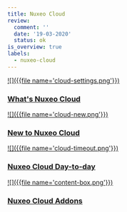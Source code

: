 ```yaml
---
title: Nuxeo Cloud
review:
  comment: ''
  date: '19-03-2020'
  status: ok
is_overview: true
labels:
  - nuxeo-cloud
---
```


<div class="text-center flex-boxes">
<div class="callout secondary flex-box">
<a href="{{page page='what-is-nuxeo-cloud'}}">
![]({{file name='cloud-settings.png'}})
<h3>What's Nuxeo Cloud</h3>
</a>
</div>

<div class="callout secondary flex-box">
<a href="{{page page='new-to-nuxeo-cloud'}}">
![]({{file name='cloud-new.png'}})
<h3>New to Nuxeo Cloud</h3>
</a>
</div>

<div class="callout secondary flex-box">
<a href="{{page page='day-to-day'}}">
![]({{file name='cloud-timeout.png'}})
<h3>Nuxeo Cloud Day-to-day</h3>
</a>
</div>

<div class="callout secondary flex-box">
<a href="{{page page='nuxeo-cloud-addons'}}">
![]({{file name='content-box.png'}})
<h3>Nuxeo Cloud Addons</h3>
</a>
</div>
</div>
